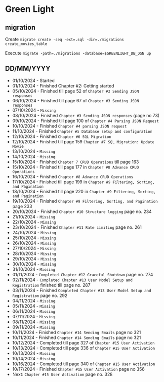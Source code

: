 # Green Light



##  migration 
Create
`migrate create -seq -ext=.sql -dir=./migrations create_movies_table`

Execute
`migrate -path=./migrations -database=$GREENLIGHT_DB_DSN up`



DD/MM/YYYY
--------
- 01/10/2024 - Started 
- 01/10/2024 - Finished Chapter #2: Getting started
- 05/10/2024 - Finished till page 52 of `Chapter #3 Sending JSON responses` 
- 06/10/2024 - Finished till page 67 of `Chapter #3 Sending JSON responses` 
- 07/10/2024 - `Missing`
- 08/10/2024 - Finished `Chapter #3 Sending JSON responses` (page no 73)
- 09/10/2024 - Finished till page 100 of `Chapter #4 Parsing JSON Request`
- 10/10/2024 - Finished `Chapter #4 parsing JSON request`
- 11/10/2024 - Finished `Chapter #5 Database setup and configuration`
- 12/10/2024 - Finished `Chapter #6 SQL Migration`
- 12/10/2024 - Finished till page 159 `Chapter #7 SQL Migration: Update Movie`
- 13/10/2024 - `Missing`
- 14/10/2024 - `Missing`
- 15/10/2024 - Finished `Chapter 7 CRUD Operations` till page 163
- 15/10/2024 - Finished till page 177 in  `Chapter #8 Advance CRUD Operations`
- 16/10/2024 - Finished `Chapter #8 Advance CRUD Operations`
- 17/10/2024 - Finished till page 199 in `Chapter #9 Filtering, Sorting, and Pagination` 
- 18/10/2024 - Finished till page 220 in `Chapter #9 Filtering, Sorting, and Pagination` 
- 19/10/2024 - Finished `Chapter #9 Filtering, Sorting, and Pagination` page 233 
- 20/10/2024 - Finished `Chapter #10 Structure logging` page no. 234 
- 21/10/2024 - `Missing`
- 22/10/2024 - `Missing`
- 23/10/2024 - Finished  `Chapter #11 Rate Limiting` page no. 261
- 24/10/2024 - `Missing`
- 25/10/2024 - `Missing`
- 26/10/2024 - `Missing`
- 27/10/2024 - `Missing`
- 28/10/2024 - `Missing`
- 29/10/2024 - `Missing`
- 30/10/2024 - `Missing`
- 31/10/2024 - `Missing`
- 01/11/2024 - `Completed Chapter #12 Graceful Shutdown` page no. 274
- 02/11/2024 - `Completed Chapter #13 User Model Setup and Registration` finished till page no. 287
- 03/11/2024 - Finished `Completed Chapter #13 User Model Setup and Registration`  page no. 292
- 04/11/2024 - `Missing`
- 05/11/2024 - `Missing`
- 06/11/2024 - `Missing`
- 07/11/2024 - `Missing`
- 08/11/2024 - `Missing`
- 09/11/2024 - `Missing`
- 10/11/2024 - Finished `Chapter #14 Sending Emails` page no 321
- 10/11/2024 - Finished `Chapter #14 Sending Emails` page no 321
- 10/12/2024 - Completed till page 327 of `Chapter #15 User Activation` 
- 10/13/2024 - Completed till page 336 of `Chapter #15 User Activation` 
- 10/13/2024 - `Missing`
- 10/14/2024 - `Missing`
- 10/16/2024 - Completed till page 340 of `Chapter #15 User Activation` 
- 10/17/2024 - Finished `Chapter #15 User Activation` page no 356
- Next: `Chapter #15 User Activation` page no. 328